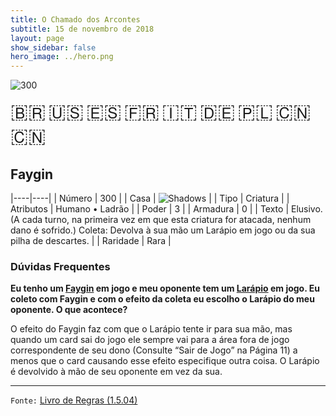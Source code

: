 ```yaml
---
title: O Chamado dos Arcontes
subtitle: 15 de novembro de 2018
layout: page
show_sidebar: false
hero_image: ../hero.png
---
```


![300](https://cdn.keyforgegame.com/media/card_front/pt/341_300_X7RWJQRG2MRV_pt.png)

<span title="Português" style="font-size: 32px;cursor: pointer;" onclick="javascript:document.querySelector('img[alt=\'300\']').src=document.querySelector('img[alt=\'300\']').src.replace(/card_front\/[^/]+/, 'card_front/pt').replace(/_[^/.0-9]+\.png/, '_pt.png')">🇧🇷</span>
<span title="English" style="font-size: 32px;cursor: pointer;" onclick="javascript:document.querySelector('img[alt=\'300\']').src=document.querySelector('img[alt=\'300\']').src.replace(/card_front\/[^/]+/, 'card_front/en').replace(/_[^/.0-9]+\.png/, '_en.png')">🇺🇸</span>
<span title="Español" style="font-size: 32px;cursor: pointer;" onclick="javascript:document.querySelector('img[alt=\'300\']').src=document.querySelector('img[alt=\'300\']').src.replace(/card_front\/[^/]+/, 'card_front/es').replace(/_[^/.0-9]+\.png/, '_es.png')">🇪🇸</span>
<span title="Français" style="font-size: 32px;cursor: pointer;" onclick="javascript:document.querySelector('img[alt=\'300\']').src=document.querySelector('img[alt=\'300\']').src.replace(/card_front\/[^/]+/, 'card_front/fr').replace(/_[^/.0-9]+\.png/, '_fr.png')">🇫🇷</span>
<span title="Italiano" style="font-size: 32px;cursor: pointer;" onclick="javascript:document.querySelector('img[alt=\'300\']').src=document.querySelector('img[alt=\'300\']').src.replace(/card_front\/[^/]+/, 'card_front/it').replace(/_[^/.0-9]+\.png/, '_it.png')">🇮🇹</span>
<span title="Deutsche" style="font-size: 32px;cursor: pointer;" onclick="javascript:document.querySelector('img[alt=\'300\']').src=document.querySelector('img[alt=\'300\']').src.replace(/card_front\/[^/]+/, 'card_front/de').replace(/_[^/.0-9]+\.png/, '_de.png')">🇩🇪</span>
<span title="Polskie" style="font-size: 32px;cursor: pointer;" onclick="javascript:document.querySelector('img[alt=\'300\']').src=document.querySelector('img[alt=\'300\']').src.replace(/card_front\/[^/]+/, 'card_front/pl').replace(/_[^/.0-9]+\.png/, '_pl.png')">🇵🇱</span>
<span title="简体中文" style="font-size: 32px;cursor: pointer;" onclick="javascript:document.querySelector('img[alt=\'300\']').src=document.querySelector('img[alt=\'300\']').src.replace(/card_front\/[^/]+/, 'card_front/zh-hans').replace(/_[^/.0-9]+\.png/, '_zh-hans.png')">🇨🇳</span>
<span title="繁體中文" style="font-size: 32px;cursor: pointer;" onclick="javascript:document.querySelector('img[alt=\'300\']').src=document.querySelector('img[alt=\'300\']').src.replace(/card_front\/[^/]+/, 'card_front/zh-hant').replace(/_[^/.0-9]+\.png/, '_zh-hant.png')">🇨🇳</span>

## Faygin

|----|----|
| Número | 300 |
| Casa | ![Shadows](https://archonarcana.com/images/thumb/e/ee/Shadows.png/22px-Shadows.png "Sombras") |
| Tipo | Criatura |
| Atributos | Humano • Ladrão |
| Poder | 3 |
| Armadura | 0 |
| Texto | Elusivo. (A cada turno, na primeira vez em que esta criatura for atacada, nenhum dano é sofrido.) Coleta: Devolva à sua mão um Larápio em jogo ou da sua pilha de descartes. |
| Raridade | Rara |

### Dúvidas Frequentes

**Eu tenho um [Faygin](/cota/300) em jogo e meu oponente tem um
[Larápio](/cota/315) em jogo. Eu coleto com Faygin e com o efeito da
coleta eu escolho o Larápio do meu oponente. O que acontece?**

O efeito do Faygin faz com que o Larápio tente ir para sua mão, mas
quando um card sai do jogo ele sempre vai para a área fora de jogo
correspondente de seu dono (Consulte “Sair de Jogo” na Página 11) a
menos que o card causando esse efeito especifique outra
coisa. O Larápio é devolvido à mão de seu
oponente em vez da sua.

<hr/>

`Fonte:` [Livro de Regras (1.5.04)](https://drive.google.com/open?id=14pM1J8ZR_4hZbGFZt-ArQdAGsHCPEQdE)
